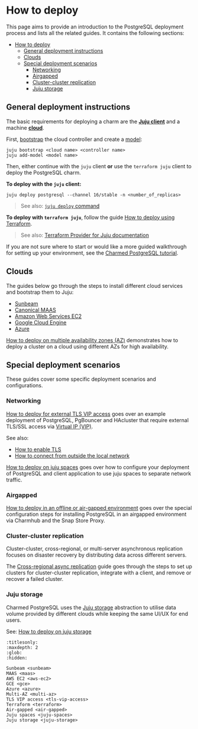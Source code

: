 # How to deploy

This page aims to provide an introduction to the PostgreSQL deployment process and lists all the related guides. It contains the following sections:
- [How to deploy](#how-to-deploy)
  - [General deployment instructions](#general-deployment-instructions)
  - [Clouds](#clouds)
  - [Special deployment scenarios](#special-deployment-scenarios)
    - [Networking](#networking)
    - [Airgapped](#airgapped)
    - [Cluster-cluster replication](#cluster-cluster-replication)
    - [Juju storage](#juju-storage)

## General deployment instructions

The basic requirements for deploying a charm are the [**Juju client**](https://juju.is/docs/juju) and a machine [**cloud**](https://juju.is/docs/juju/cloud).

First, [bootstrap](https://juju.is/docs/juju/juju-bootstrap) the cloud controller and create a [model](https://canonical-juju.readthedocs-hosted.com/en/latest/user/reference/model/): 
```text
juju bootstrap <cloud name> <controller name>
juju add-model <model name>
```

Then, either continue with the `juju` client **or** use the `terraform juju` client to deploy the PostgreSQL charm.

**To deploy with the `juju` client:**
```text
juju deploy postgresql --channel 16/stable -n <number_of_replicas>
```
> See also: [`juju deploy` command](https://canonical-juju.readthedocs-hosted.com/en/latest/user/reference/juju-cli/list-of-juju-cli-commands/deploy/)

**To deploy with `terraform juju`**, follow the guide [How to deploy using Terraform].
> See also: [Terraform Provider for Juju documentation](https://canonical-terraform-provider-juju.readthedocs-hosted.com/latest/)

If you are not sure where to start or would like a more guided walkthrough for setting up your environment, see the [Charmed PostgreSQL tutorial][Tutorial].

## Clouds

The guides below go through the steps to install different cloud services and bootstrap them to Juju:
* [Sunbeam]
* [Canonical MAAS]
* [Amazon Web Services EC2]
* [Google Cloud Engine]
* [Azure]

[How to deploy on multiple availability zones (AZ)] demonstrates how to deploy a cluster on a cloud using different AZs for high availability.

## Special deployment scenarios

These guides cover some specific deployment scenarios and configurations.

### Networking

[How to deploy for external TLS VIP access] goes over an example deployment of PostgreSQL, PgBouncer and HAcluster that require external TLS/SSL access via [Virtual IP (VIP)](https://en.wikipedia.org/wiki/Virtual_IP_address).

See also:
* [How to enable TLS]
* [How to connect from outside the local network]

[How to deploy on juju spaces] goes over how to configure your deployment of PostgreSQL and client application to use juju spaces to separate network traffic.

### Airgapped
[How to deploy in an offline or air-gapped environment] goes over the special configuration steps for installing PostgreSQL in an airgapped environment via Charmhub and the Snap Store Proxy.

### Cluster-cluster replication
Cluster-cluster, cross-regional, or multi-server asynchronous replication focuses on disaster recovery by distributing data across different servers. 

The [Cross-regional async replication] guide goes through the steps to set up clusters for cluster-cluster replication, integrate with a client, and remove or recover a failed cluster.

### Juju storage
Charmed PostgreSQL uses the [Juju storage](https://documentation.ubuntu.com/juju/3.6/reference/storage/) abstraction to utilise data volume provided by different clouds while keeping the same UI/UX for end users.

See: [How to deploy on juju storage]


<!--Links-->

[Tutorial]: /tutorial/index

[How to deploy using Terraform]: /how-to/deploy/terraform

[Sunbeam]: /how-to/deploy/sunbeam
[Canonical MAAS]: /how-to/deploy/maas
[Amazon Web Services EC2]: /how-to/deploy/aws-ec2
[Google Cloud Engine]: /how-to/deploy/gce
[Azure]: /how-to/deploy/azure
[How to deploy on multiple availability zones (AZ)]: /how-to/deploy/multi-az

[How to deploy for external TLS VIP access]: /how-to/deploy/tls-vip-access
[How to enable TLS]: /how-to/enable-tls
[How to connect from outside the local network]: /how-to/external-network-access
[How to deploy on juju spaces]: /how-to/deploy/juju-spaces

[How to deploy in an offline or air-gapped environment]: /how-to/deploy/air-gapped
[Cross-regional async replication]: /how-to/cross-regional-async-replication/index
[How to deploy on juju storage]: /how-to/deploy/juju-storage


```{toctree}
:titlesonly:
:maxdepth: 2
:glob:
:hidden:

Sunbeam <sunbeam>
MAAS <maas>
AWS EC2 <aws-ec2>
GCE <gce>
Azure <azure>
Multi-AZ <multi-az>
TLS VIP access <tls-vip-access>
Terraform <terraform>
Air-gapped <air-gapped>
Juju spaces <juju-spaces>
Juju storage <juju-storage>